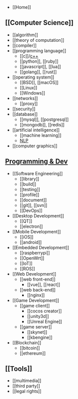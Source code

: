 - [[Home]]


## [[Computer Science]]
- [[algorithm]]
- [[theory of computation]]
- [[compiler]]
- [[programming language]]
  - [[c]]/[c++](cpp)
  - [[python]], [[ruby]]
  - [[javascript]], [[lua]]
  - [[golang]], [[rust]]
- [[operating system]]
  - [[BSD]], [[macOS]]
  - [[Linux]]
  - [[Windows]]
- [[networks]]
  - [[proxy]]
- [[security]]
- [[database]]
  - [[mysql]], [[postgresql]]
  - [[mongodb]], [[redis]]
- [[artificial intelligence]]
  - [[machine learning]]
  - [NLP](natural-language-processing)
- [[computer graphics]]


## [Programming & Dev](programming-and-development)
- [[Software Engineering]]
  - [[library]]
  - [[build]]
  - [[testing]]
  - [[profile]]
  - [[document]]
  - [[git]], [[svn]]
  - [[DevOps]]
- [[Desktop Development]]
  - [[QT]]
  - [[electron]]
- [[Mobile Development]]
  - [[iOS]]
  - [[android]]
- [[Embedded Development]]
  - [[raspberrypi]]
  - [[OpenWrt]]
  - [[IoT]]
  - [[ROS]]
- [[Web Development]]
  - [[web front-end]]
    - [[vue]], [[react]]
  - [[web back-end]]
    - [[nginx]]
- [[Game Development]]
  - [[game client]]
    - [[cocos creator]]
    - [[unity3d]]
    - [[Unreal Engine]]
  - [[game server]]
    - [[skynet]]
    - [[kbengine]]
- [[Blockchain]]
  - [[bitcoin]]
  - [[ethereum]]


## [[Tools]]
- [[multimedia]]
- [[third party]]
- [[legal rights]]

